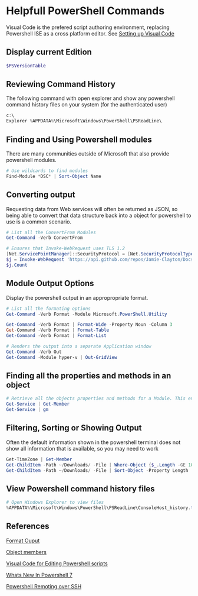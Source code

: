 # Helpfull PowerShell Commands

Visual Code is the prefered script authoring environment, replacing Powershell ISE as a cross platform editor. See [Setting up Visual Code](https://code.visualstudio.com/docs/languages/powershell)

## Display current Edition

```PowerShell
$PSVersionTable
```

## Reviewing Command History

The following command with open explorer and show any powershell command history files on your system (for the authenticated user)

```PowerShell
c:\
Explorer %APPDATA%\Microsoft\Windows\PowerShell\PSReadLine\
```

## Finding and Using Powershell modules

There are many communities outside of Microsoft that also provide powershell modules.

```Powershell
# Use wildcards to find modules
Find-Module *DSC* | Sort-Object Name  
```

## Converting output

Requesting data from Web services will often be returned as JSON, so being able to convert that data structure back into a object for powershell to use is a common scenario.

```Powershell
# List all the ConvertFrom Modules
Get-Command -Verb ConvertFrom

# Ensures that Invoke-WebRequest uses TLS 1.2
[Net.ServicePointManager]::SecurityProtocol = [Net.SecurityProtocolType]::Tls12
$j = Invoke-WebRequest 'https://api.github.com/repos/Jamie-Clayton/Docs/issues' | ConvertFrom-Json
$j.Count
```

## Module Output Options

Display the powershell output in an appropropriate format.

```Powershell
# List all the formating options
Get-Command -Verb Format -Module Microsoft.PowerShell.Utility

Get-Command -Verb Format | Format-Wide -Property Noun -Column 3
Get-Command -Verb Format | Format-Table
Get-Command -Verb Format | Format-List

# Renders the output into a separate Application window
Get-Command -Verb Out
Get-Command -Module hyper-v | Out-GridView
```

## Finding all the properties and methods in an object

```PowerShell
# Retrieve all the objects properties and methods for a Module. This enables you to use filtering of values.
Get-Service | Get-Member
Get-Service | gm
```

## Filtering, Sorting or Showing Output

Often the default information shown in the powershell terminal does not show all information that is available, so you may need to work

```Powershell
Get-TimeZone | Get-Member
Get-ChildItem -Path ~/Downloads/ -File | Where-Object {$_.Length -GE 1000000} | Sort-Object -Property Length -Desc
Get-ChildItem -Path ~/Downloads/ -File | Sort-Object -Property Length
```

## View Powershell command history files

```PowerShell
# Open Windows Explorer to view files
%APPDATA%\Microsoft\Windows\PowerShell\PSReadLine\ConsoleHost_history.txt
```

## References

[Format Ouput](https://docs.microsoft.com/en-us/powershell/scripting/samples/using-format-commands-to-change-output-view?view=powershell-7)

[Object members](https://docs.microsoft.com/en-us/powershell/module/microsoft.powershell.utility/get-member?view=powershell-7)

[Visual Code for Editing Powershell scripts](https://code.visualstudio.com/docs/languages/powershell)

[Whats New In Powershell 7](https://docs.microsoft.com/en-us/powershell/scripting/whats-new/what-s-new-in-powershell-70?view=powershell-6#running-powershell-7)

[Powershell Remoting over SSH](https://docs.microsoft.com/en-us/powershell/scripting/learn/remoting/ssh-remoting-in-powershell-core?view=powershell-7)

